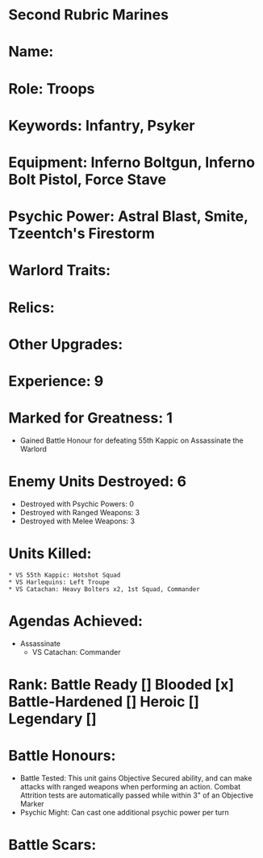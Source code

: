# Second Rubric Marines

# Name: 
# Role: Troops
# Keywords: Infantry, Psyker
# Equipment: Inferno Boltgun, Inferno Bolt Pistol, Force Stave
# Psychic Power: Astral Blast, Smite, Tzeentch's Firestorm
# Warlord Traits:
# Relics:
# Other Upgrades:

# Experience: 9
# Marked for Greatness: 1
  * Gained Battle Honour for defeating 55th Kappic on Assassinate the Warlord
# Enemy Units Destroyed: 6  
  * Destroyed with Psychic Powers: 0 
  * Destroyed with Ranged Weapons: 3
  * Destroyed with Melee Weapons: 3
# Units Killed: 
    * VS 55th Kappic: Hotshot Squad
    * VS Harlequins: Left Troupe
    * VS Catachan: Heavy Bolters x2, 1st Squad, Commander
# Agendas Achieved:
  * Assassinate
    * VS Catachan: Commander
# Rank: Battle Ready [] Blooded [x] Battle-Hardened [] Heroic [] Legendary []

# Battle Honours: 
  * Battle Tested: This unit gains Objective Secured ability, and can make attacks with ranged weapons when performing an action. Combat Attrition tests are automatically passed while within 3" of an Objective Marker
  * Psychic Might: Can cast one additional psychic power per turn
# Battle Scars: